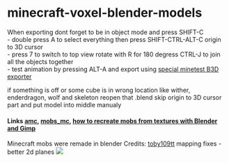 # minecraft-voxel-blender-models
When exporting dont forget to be in object mode and press SHIFT-C<br />- double press A to select everything then press SHIFT-CTRL-ALT-C origin to 3D cursor<br />- press 7 to switch to top view rotate with R for 180 degress CTRL-J to join all the objects together<br />- test animation by pressing ALT-A and export using [special minetest B3D exporter](https://github.com/minetest/B3Dexport)

if something is off or some cube is in wrong location like wither, enderdragon, wolf and skeleton reopen that .blend skip origin to 3D cursor part and put model into middle manualy

#### Links [amc](https://github.com/22i/amc), [mobs_mc](https://github.com/maikerumine/mobs_mc), [how to recreate mobs from textures with Blender and Gimp](http://imgur.com/a/Iqg88)

Minecraft mobs were remade in blender Credits: [toby109tt](https://github.com/tobyplowy) mapping fixes - better 2d planes
<img src="http://i.imgur.com/VqbS3D5.png">
